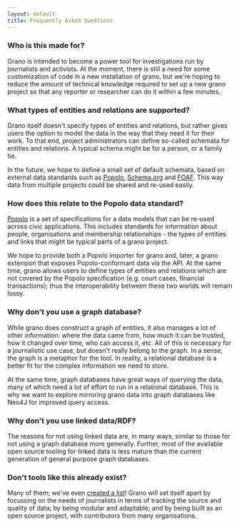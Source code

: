 ```yaml
---
layout: default
title: Frequently Asked Questions
---
```


### Who is this made for?

Grano is intended to become a power tool for investigations run by journalists and activists. At the moment, there is still a need for some customization of code in a new installation of grano, but we're hoping to reduce the amount of technical knowledge required to set up a new grano project so that any reporter or researcher can do it within a few minutes.

### What types of entities and relations are supported?

Grano itself doesn't specify types of entities and relations, but rather gives users the option to model the data in the way that they need it for their work. To that end, project administrators can define so-called schemata for entities and relations. A typical schema might be for a person, or a family tie.

In the future, we hope to define a small set of default schemata, based on external data standards such as [Popolo](http://popoloproject.com/), [Schema.org](http://schema.org) and [FOAF](http://www.foaf-project.org/). This way data from multiple projects could be shared and re-used easily. 

### How does this relate to the Popolo data standard?

[Popolo](http://popoloproject.com/) is a set of specifications for a data models that can be re-used across civic applications. This includes standards for information about people, organisations and membership relationships - the types of entities and links that might be typical parts of a grano project.

We hope to provide both a Popolo importer for grano and, later, a grano extension that exposes Popolo-conformant data via the API. At the same time, grano allows users to define types of entities and relations which are not covered by the Popolo specification (e.g. court cases, financial transactions); thus the interoperability between these two worlds will remain lossy.

### Why don't you use a graph database?

While grano does construct a graph of entities, it also manages a lot of other information: where the data came from, how much it can be trusted, how it changed over time, who can access it, etc. All of this is necessary for a journalistic use case, but doesn't really belong to the graph. In a sense, the graph is a metaphor for the tool. In reality, a relational database is a better fit for the complex information we need to store.

At the same time, graph databases have great ways of querying the data, many of which need a lot of effort to run in a relational database. This is why we want to explore mirroring grano data into graph databases like Neo4J for improved query access.

### Why don't you use linked data/RDF?

The reasons for not using linked data are, in many ways, similar to those for not using a graph database more generally. Further, most of the available open source tooling for linked data is less mature than the current generation of general purpose graph databases.

### Don't tools like this already exist?

Many of them; we've even [created a list](/survey)! Grano will set itself apart by focussing on the needs of journalists in terms of tracking the source and quality of data; by being modular and adaptable; and by being built as an 
open source project, with contributors from many organisations.




